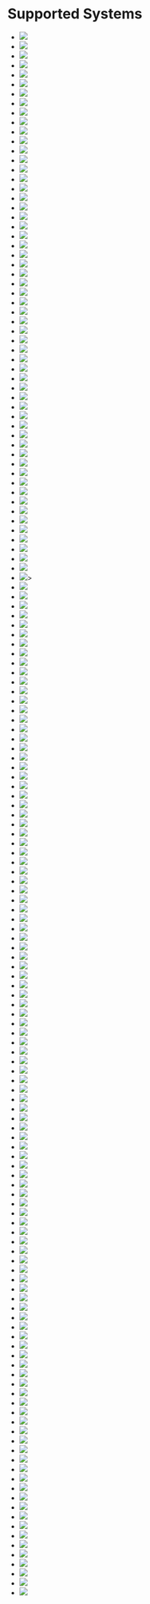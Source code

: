 # Supported Systems

<div class="grid cards grid--5" markdown>

- <img src="/assets/logos/3do.png">
- <img src="/assets/logos/adam.png">
- <img src="/assets/logos/amiga.png">
- <img src="/assets/logos/amiga600.png">
- <img src="/assets/logos/amiga1200.png">
- <img src="/assets/logos/amigacd32.png">
- <img src="/assets/logos/amstradcpc.png">
- <img src="/assets/logos/apple2.png">
- <img src="/assets/logos/apple2gs.png">
- <img src="/assets/logos/archimedes.png">
- <img src="/assets/logos/arduboy.png">
- <img src="/assets/logos/astrocade.png">
- <img src="/assets/logos/atari800.png">
- <img src="/assets/logos/atari2600.png">
- <img src="/assets/logos/atari5200.png">
- <img src="/assets/logos/atari7800.png">
- <img src="/assets/logos/atarijaguar.png">
- <img src="/assets/logos/atarijaguarcd.png">
- <img src="/assets/logos/atarilynx.png">
- <img src="/assets/logos/atarist.png">
- <img src="/assets/logos/atarixe.png">
- <img src="/assets/logos/atomiswave.png">
- <img src="/assets/logos/bbcmicro.png">
- <img src="/assets/logos/c64.png">
- <img src="/assets/logos/cavestory.png">
- <img src="/assets/logos/cdimono1.png">
- <img src="/assets/logos/cdtv.png">
- <img src="/assets/logos/chailove.png">
- <img src="/assets/logos/channelf.png">
- <img src="/assets/logos/coco.png">
- <img src="/assets/logos/colecovision.png">
- <img src="/assets/logos/cps1.png">
- <img src="/assets/logos/cps2.png">
- <img src="/assets/logos/cps3.png">
- <img src="/assets/logos/crvision.png">
- <img src="/assets/logos/custom-collections.png">
- <img src="/assets/logos/daphne.png">
- <img src="/assets/logos/doom.png">
- <img src="/assets/logos/dos.png">
- <img src="/assets/logos/dragon32.png">
- <img src="/assets/logos/dreamcast.png">
- <img src="/assets/logos/easyrpg.png">
- <img src="/assets/logos/electron.png">
- <img src="/assets/logos/famicom.png">
- <img src="/assets/logos/fba.png">
- <img src="/assets/logos/fbneo.png">
- <img src="/assets/logos/fds.png">
- <img src="/assets/logos/flash.png">
- <img src="/assets/logos/fm7.png">
- <img src="/assets/logos/fmtowns.png">
- <img src="/assets/logos/gameandwatch.png">
- <img src="/assets/logos/gamecom.png">
- <img src="/assets/logos/gamegear.png">
- <img src="/assets/logos/gb.png">
- <img src="/assets/logos/gba.png">
- <img src="/assets/logos/gbc.png">
- <img src="/assets/logos/gc.png">
- <img src="/assets/logos/genesis.png">>
- <img src="/assets/logos/gmaster.png">
- <img src="/assets/logos/gx4000.png">
- <img src="/assets/logos/intellivision.png">
- <img src="/assets/logos/j2me.png">
- <img src="/assets/logos/laserdisc.png">
- <img src="/assets/logos/lcdgames.png">
- <img src="/assets/logos/lowresnx.png">
- <img src="/assets/logos/lutro.png">
- <img src="/assets/logos/macintosh.png">
- <img src="/assets/logos/mame.png">
- <img src="/assets/logos/mastersystem.png">
- <img src="/assets/logos/megacd.png">
- <img src="/assets/logos/megadrive.png">
- <img src="/assets/logos/megaduck.png">
- <img src="/assets/logos/model2.png">
- <img src="/assets/logos/model3.png">
- <img src="/assets/logos/moto.png">
- <img src="/assets/logos/msx.png">
- <img src="/assets/logos/msx1.png">
- <img src="/assets/logos/msx2.png">
- <img src="/assets/logos/msxturbor.png">
- <img src="/assets/logos/mugen.png">
- <img src="/assets/logos/multivision.png">
- <img src="/assets/logos/n3ds.png">
- <img src="/assets/logos/n64.png">
- <img src="/assets/logos/n64dd.png">
- <img src="/assets/logos/naomi.png">
- <img src="/assets/logos/naomi2.png">
- <img src="/assets/logos/naomigd.png">
- <img src="/assets/logos/nds.png">
- <img src="/assets/logos/neogeo.png">
- <img src="/assets/logos/neogeocd.png">
- <img src="/assets/logos/nes.png">
- <img src="/assets/logos/nesh.png">
- <img src="/assets/logos/ngp.png">
- <img src="/assets/logos/ngpc.png">
- <img src="/assets/logos/odyssey2.png">
- <img src="/assets/logos/openbor.png">
- <img src="/assets/logos/oric.png">
- <img src="/assets/logos/palm.png">
- <img src="/assets/logos/pc.png">
- <img src="/assets/logos/pc88.png">
- <img src="/assets/logos/pc98.png">
- <img src="/assets/logos/pcengine.png">
- <img src="/assets/logos/pcenginecd.png">
- <img src="/assets/logos/pcfx.png">
- <img src="/assets/logos/pico8.png">
- <img src="/assets/logos/pokemini.png">
- <img src="/assets/logos/pokemon.png">
- <img src="/assets/logos/psx.png">
- <img src="/assets/logos/ps2.png">
- <img src="/assets/logos/ps3.png">
- <img src="/assets/logos/ps4.png">
- <img src="/assets/logos/psp.png">
- <img src="/assets/logos/psvita.png">
- <img src="/assets/logos/pv1000.png">
- <img src="/assets/logos/quake.png">
- <img src="/assets/logos/samcoupe.png">
- <img src="/assets/logos/satellaview.png">
- <img src="/assets/logos/saturn.png">
- <img src="/assets/logos/scummvm.png">
- <img src="/assets/logos/scv.png">
- <img src="/assets/logos/sega32x.png">
- <img src="/assets/logos/segacd.png">
- <img src="/assets/logos/sfc.png">
- <img src="/assets/logos/sg-1000.png">
- <img src="/assets/logos/sgb.png">
- <img src="/assets/logos/snes.png">
- <img src="/assets/logos/snesh.png">
- <img src="/assets/logos/snesna.png">
- <img src="/assets/logos/solarus.png">
- <img src="/assets/logos/spectravideo.png">
- <img src="/assets/logos/stratagus.png">
- <img src="/assets/logos/stv.png">
- <img src="/assets/logos/sufami.png">
- <img src="/assets/logos/supergrafx.png">
- <img src="/assets/logos/supervision.png">
- <img src="/assets/logos/supracan.png">
- <img src="/assets/logos/switch.png">
- <img src="/assets/logos/system2x6.png">
- <img src="/assets/logos/tanodragon.png">
- <img src="/assets/logos/tg-cd.png">
- <img src="/assets/logos/tg16.png">
- <img src="/assets/logos/ti99.png">
- <img src="/assets/logos/tic80.png">
- <img src="/assets/logos/to8.png">
- <img src="/assets/logos/trs-80.png">
- <img src="/assets/logos/type-x.png">
- <img src="/assets/logos/uzebox.png">
- <img src="/assets/logos/vectrex.png">
- <img src="/assets/logos/vic20.png">
- <img src="/assets/logos/videopac.png">
- <img src="/assets/logos/virtualboy.png">
- <img src="/assets/logos/vsmile.png">
- <img src="/assets/logos/wasm4.png">
- <img src="/assets/logos/wii.png">
- <img src="/assets/logos/wiiu.png">
- <img src="/assets/logos/wonderswan.png">
- <img src="/assets/logos/wonderswancolor.png">
- <img src="/assets/logos/x1.png">
- <img src="/assets/logos/x68000.png">
- <img src="/assets/logos/xbox.png">
- <img src="/assets/logos/xbox360.png">
- <img src="/assets/logos/zmachine.png">
- <img src="/assets/logos/zx81.png">
- <img src="/assets/logos/zxnext.png">
- <img src="/assets/logos/zxspectrum.png">

</div>

